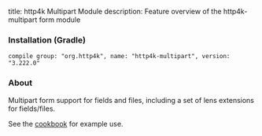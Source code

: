 title: http4k Multipart Module
description: Feature overview of the http4k-multipart form module

### Installation (Gradle)
```compile group: "org.http4k", name: "http4k-multipart", version: "3.222.0"```

### About

Multipart form support for fields and files, including a set of lens extensions for fields/files.

See the [cookbook](/cookbook/multipart_forms/) for example use.
